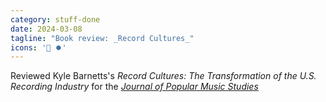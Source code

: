 ```yaml
---
category: stuff-done
date: 2024-03-08
tagline: "Book review: _Record Cultures_"
icons: '📘 ⏺️'
---
```


Reviewed Kyle Barnetts's _Record Cultures: The Transformation of the U.S. Recording Industry_ for the [_Journal of Popular Music Studies_](https://online.ucpress.edu/jpms/article/36/1/164/200174/Review-Record-Cultures-The-Transformation-of-the-U?guestAccessKey=5f2b73db-203b-49f1-a1dc-40fe610f9336)

